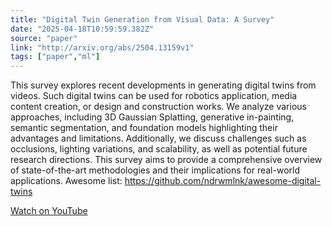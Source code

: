 ```yaml
---
title: "Digital Twin Generation from Visual Data: A Survey"
date: "2025-04-18T10:59:59.382Z"
source: "paper"
link: "http://arxiv.org/abs/2504.13159v1"
tags: ["paper","ml"]
---
```


This survey explores recent developments in generating digital twins from videos. Such digital twins can be used for robotics application, media content creation, or design and construction works. We analyze various approaches, including 3D Gaussian Splatting, generative in-painting, semantic segmentation, and foundation models highlighting their advantages and limitations. Additionally, we discuss challenges such as occlusions, lighting variations, and scalability, as well as potential future research directions. This survey aims to provide a comprehensive overview of state-of-the-art methodologies and their implications for real-world applications. Awesome list: https://github.com/ndrwmlnk/awesome-digital-twins

[Watch on YouTube](http://arxiv.org/abs/2504.13159v1)
